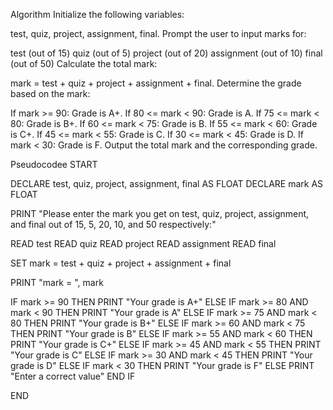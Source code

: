 Algorithm
Initialize the following variables:

test, quiz, project, assignment, final.
Prompt the user to input marks for:

test (out of 15)
quiz (out of 5)
project (out of 20)
assignment (out of 10)
final (out of 50)
Calculate the total mark:

mark = test + quiz + project + assignment + final.
Determine the grade based on the mark:

If mark >= 90: Grade is A+.
If 80 <= mark < 90: Grade is A.
If 75 <= mark < 80: Grade is B+.
If 60 <= mark < 75: Grade is B.
If 55 <= mark < 60: Grade is C+.
If 45 <= mark < 55: Grade is C.
If 30 <= mark < 45: Grade is D.
If mark < 30: Grade is F.
Output the total mark and the corresponding grade.

Pseudocodee
START

DECLARE test, quiz, project, assignment, final AS FLOAT
DECLARE mark AS FLOAT

PRINT "Please enter the mark you get on test, quiz, project, assignment, and final out of 15, 5, 20, 10, and 50 respectively:"

READ test
READ quiz
READ project
READ assignment
READ final

SET mark = test + quiz + project + assignment + final

PRINT "mark = ", mark

IF mark >= 90 THEN
    PRINT "Your grade is A+"
ELSE IF mark >= 80 AND mark < 90 THEN
    PRINT "Your grade is A"
ELSE IF mark >= 75 AND mark < 80 THEN
    PRINT "Your grade is B+"
ELSE IF mark >= 60 AND mark < 75 THEN
    PRINT "Your grade is B"
ELSE IF mark >= 55 AND mark < 60 THEN
    PRINT "Your grade is C+"
ELSE IF mark >= 45 AND mark < 55 THEN
    PRINT "Your grade is C"
ELSE IF mark >= 30 AND mark < 45 THEN
    PRINT "Your grade is D"
ELSE IF mark < 30 THEN
    PRINT "Your grade is F"
ELSE
    PRINT "Enter a correct value"
END IF

END
